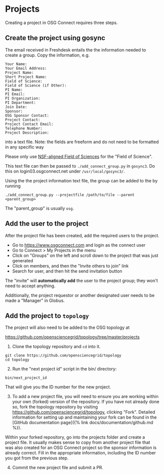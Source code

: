 # Projects

Creating a project in OSG Connect requires three steps.

## Create the project using gosync

The email received 
in Freshdesk entails the the information needed to create a group. Copy the 
information, e.g. 

```
Your Name: 
Your Email Address: 
Project Name: 
Short Project Name: 
Field of Science:
Field of Science (if Other): 
PI Name: 
PI Email:
PI Organization:
PI Department:
Join Date: 
Sponsor: 
OSG Sponsor Contact: 
Project Contact: 
Project Contact Email: 
Telephone Number: 
Project Description:
```

into a text file. Note: the fields are freeform and do not need to be formatted in any specific way

Please only use [NSF-aligned Field of Sciences](https://osp.unm.edu/pi-resources/nsf-research-classifications.html) for the "Field of Science". 

This text file can then be passed to `./add_connect_group.py` 
in `gosync3`. Do this on login03.osgconnect.net under `/usr/local/gosync3/`.

Using the the project information text file, the group can be added to the 
by running 

```
./add_connect_group.py --projectfile /path/to/file --parent <parent_group>
```

The "parent_group" is usually `osg`.

## Add the user to the project

After the project file has been created, 
add the required users to the project. 

* Go to https://www.osgconnect.com and login as the connect user
* Go to Connect > My Projects in the menu
* Click on "Groups" on the left and scroll down to the project that was just generated
* Click on members, and then the "Invite others to join" link
* Search for user, and then hit the send invitation button

The "invite" will **automatically add** the user 
to the project group; they won't need to accept anything. 

Additionally, the project requestor or 
another designated user needs to be made a "Manager" in Globus.

## Add the project to `topology`

The project will also need to be added to the OSG topology at 

https://github.com/opensciencegrid/topology/tree/master/projects

1. Clone the topology repository and `cd` into it.
```
git clone https://github.com/opensciencegrid/topology
cd topology
```

2. Run the "next project id" script in the bin/ directory:
```
bin/next_project_id
```
That will give you the ID number for the new project.  

3. To add a new project file, you will need to ensure you are working
within your own (forked) version of the repository. If you have not already
done so, fork the topology repository by visiting https://github.com/opensciencegrid/topology, 
clicking "Fork". Detailed information for setting up and maintaining your fork can be found
in the [GitHub documentation page]({% link docs/documentation/github.md %}).

Within your forked repository, go into the projects folder and create a project 
 file. It usually makes sense to copy from another project 
 file that was also created for an OSG Connect project so the 
 sponsor information is already correct.  Fill in the appropriate information, including the ID number 
 you got from the previous step. 

4. Commit the new project file and submit a PR. 
